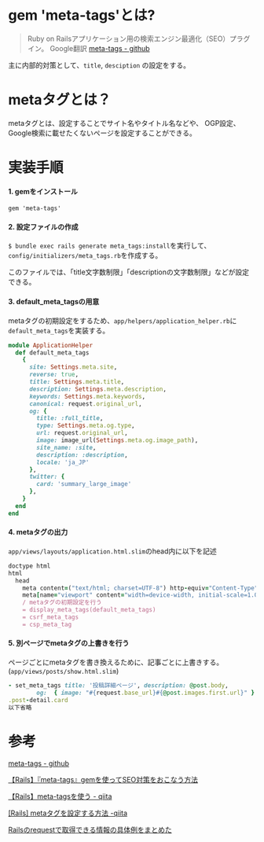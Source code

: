 # gem 'meta-tags'とは?

> Ruby on Railsアプリケーション用の検索エンジン最適化（SEO）プラグイン。
> Google翻訳
> [meta-tags - github](https://github.com/kpumuk/meta-tags)

主に内部的対策として、`title`, `desciption` の設定をする。

# metaタグとは？

metaタグとは、設定することでサイト名やタイトル名などや、
OGP設定、Google検索に載せたくないページを設定することができる。

# 実装手順

#### 1. gemをインストール

`gem 'meta-tags'`

#### 2. 設定ファイルの作成

`$ bundle exec rails generate meta_tags:install`を実行して、  
`config/initializers/meta_tags.rb`を作成する。  

このファイルでは、「title文字数制限」「descriptionの文字数制限」などが設定できる。

#### 3. default_meta_tagsの用意

metaタグの初期設定をするため、`app/helpers/application_helper.rb`に  
`default_meta_tags`を実装する。

```ruby
module ApplicationHelper
  def default_meta_tags
    {
      site: Settings.meta.site,
      reverse: true,
      title: Settings.meta.title,
      description: Settings.meta.description,
      keywords: Settings.meta.keywords,
      canonical: request.original_url,
      og: {
        title: :full_title,
        type: Settings.meta.og.type,
        url: request.original_url,
        image: image_url(Settings.meta.og.image_path),
        site_name: :site,
        description: :description,
        locale: 'ja_JP'
      },
      twitter: {
        card: 'summary_large_image'
      },
    }
  end
end
```

#### 4. metaタグの出力

`app/views/layouts/application.html.slim`のhead内に以下を記述
```ruby
doctype html
html
  head
    meta content=("text/html; charset=UTF-8") http-equiv="Content-Type" /
    meta[name="viewport" content="width=device-width, initial-scale=1.0"]
    / metaタグの初期設定を行う
    = display_meta_tags(default_meta_tags)
    = csrf_meta_tags
    = csp_meta_tag
```

#### 5. 別ページでmetaタグの上書きを行う

ページごとにmetaタグを書き換えるために、記事ごとに上書きする。
(`app/views/posts/show.html.slim`)
```ruby
- set_meta_tags title: '投稿詳細ページ', description: @post.body,
        og:  { image: "#{request.base_url}#{@post.images.first.url}" } 
.post-detail.card
以下省略
```

# 参考

[meta-tags - github](https://github.com/kpumuk/meta-tags)

[【Rails】『meta-tags』gemを使ってSEO対策をおこなう方法](http://vdeep.net/rubyonrails-meta-tags-seo)

[【Rails】meta-tagsを使う - qiita](https://qiita.com/healing_code/items/731b7d80a0b080b3a86d)

[[Rails] metaタグを設定する方法 -qiita](https://qiita.com/momo1010/items/ccb507c013976846a549)

[Railsのrequestで取得できる情報の具体例をまとめた](https://l-light-note.hatenablog.com/entry/2018/04/26/140301)